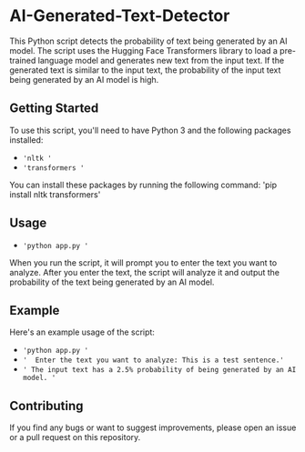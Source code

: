 # AI-Generated-Text-Detector

This Python script detects the probability of text being generated by an AI model. The script uses the Hugging Face Transformers library to load a pre-trained language model and generates new text from the input text. If the generated text is similar to the input text, the probability of the input text being generated by an AI model is high.

## Getting Started
To use this script, you'll need to have Python 3 and the following packages installed:

- `'nltk '`
-  `'transformers '`

You can install these packages by running the following command:
'pip install nltk transformers'

## Usage
 - `'python app.py '`

When you run the script, it will prompt you to enter the text you want to analyze. After you enter the text, the script will analyze it and output the probability of the text being generated by an AI model.

## Example
Here's an example usage of the script:  
- `'python app.py '`
- `'  Enter the text you want to analyze: This is a test sentence.'`
- `' The input text has a 2.5% probability of being generated by an AI model. '`

## Contributing
If you find any bugs or want to suggest improvements, please open an issue or a pull request on this repository.
